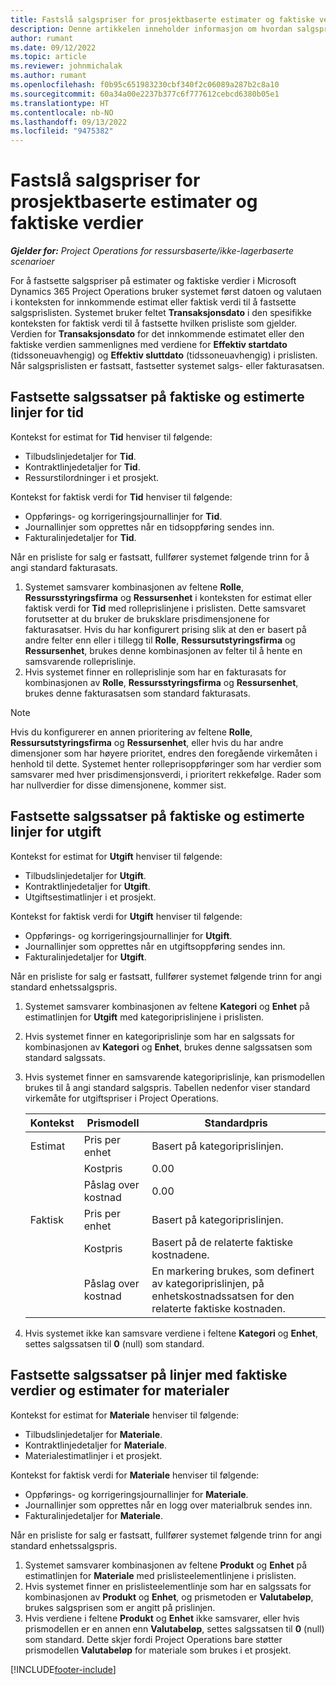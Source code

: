 ```yaml
---
title: Fastslå salgspriser for prosjektbaserte estimater og faktiske verdier
description: Denne artikkelen inneholder informasjon om hvordan salgspriser for prosjektbaserte estimater og faktiske verdier fastsettes.
author: rumant
ms.date: 09/12/2022
ms.topic: article
ms.reviewer: johnmichalak
ms.author: rumant
ms.openlocfilehash: f0b95c651983230cbf340f2c06089a287b2c8a10
ms.sourcegitcommit: 60a34a00e2237b377c6f777612cebcd6380b05e1
ms.translationtype: HT
ms.contentlocale: nb-NO
ms.lasthandoff: 09/13/2022
ms.locfileid: "9475382"
---
```

#  <a name="determine-sales-prices-for-project-based-estimates-and-actuals"></a>Fastslå salgspriser for prosjektbaserte estimater og faktiske verdier

_**Gjelder for:** Project Operations for ressursbaserte/ikke-lagerbaserte scenarioer_

For å fastsette salgspriser på estimater og faktiske verdier i Microsoft Dynamics 365 Project Operations bruker systemet først datoen og valutaen i konteksten for innkommende estimat eller faktisk verdi til å fastsette salgsprislisten. Systemet bruker feltet **Transaksjonsdato** i den spesifikke konteksten for faktisk verdi til å fastsette hvilken prisliste som gjelder. Verdien for **Transaksjonsdato** for det innkommende estimatet eller den faktiske verdien sammenlignes med verdiene for **Effektiv startdato** (tidssoneuavhengig) og **Effektiv sluttdato** (tidssoneuavhengig) i prislisten. Når salgsprislisten er fastsatt, fastsetter systemet salgs- eller fakturasatsen.

## <a name="determining-sales-rates-on-actual-and-estimate-lines-for-time"></a>Fastsette salgssatser på faktiske og estimerte linjer for tid

Kontekst for estimat for **Tid** henviser til følgende:

- Tilbudslinjedetaljer for **Tid**.
- Kontraktlinjedetaljer for **Tid**.
- Ressurstilordninger i et prosjekt.

Kontekst for faktisk verdi for **Tid** henviser til følgende:

- Oppførings- og korrigeringsjournallinjer for **Tid**.
- Journallinjer som opprettes når en tidsoppføring sendes inn.
- Fakturalinjedetaljer for **Tid**. 

Når en prisliste for salg er fastsatt, fullfører systemet følgende trinn for å angi standard fakturasats.

1. Systemet samsvarer kombinasjonen av feltene **Rolle**, **Ressursstyringsfirma** og **Ressursenhet** i konteksten for estimat eller faktisk verdi for **Tid** med rolleprislinjene i prislisten. Dette samsvaret forutsetter at du bruker de bruksklare prisdimensjonene for fakturasatser. Hvis du har konfigurert prising slik at den er basert på andre felter enn eller i tillegg til **Rolle**, **Ressursutstyringsfirma** og **Ressursenhet**, brukes denne kombinasjonen av felter til å hente en samsvarende rolleprislinje.
1. Hvis systemet finner en rolleprislinje som har en fakturasats for kombinasjonen av **Rolle**, **Ressursstyringsfirma** og **Ressursenhet**, brukes denne fakturasatsen som standard fakturasats.

> [!NOTE]
> Hvis du konfigurerer en annen prioritering av feltene **Rolle**, **Ressursutstyringsfirma** og **Ressursenhet**, eller hvis du har andre dimensjoner som har høyere prioritet, endres den foregående virkemåten i henhold til dette. Systemet henter rolleprisoppføringer som har verdier som samsvarer med hver prisdimensjonsverdi, i prioritert rekkefølge. Rader som har nullverdier for disse dimensjonene, kommer sist.

## <a name="determining-sales-rates-on-actual-and-estimate-lines-for-expense"></a>Fastsette salgssatser på faktiske og estimerte linjer for utgift

Kontekst for estimat for **Utgift** henviser til følgende:

- Tilbudslinjedetaljer for **Utgift**.
- Kontraktlinjedetaljer for **Utgift**.
- Utgiftsestimatlinjer i et prosjekt.

Kontekst for faktisk verdi for **Utgift** henviser til følgende:

- Oppførings- og korrigeringsjournallinjer for **Utgift**.
- Journallinjer som opprettes når en utgiftsoppføring sendes inn.
- Fakturalinjedetaljer for **Utgift**. 

Når en prisliste for salg er fastsatt, fullfører systemet følgende trinn for angi standard enhetssalgspris.

1. Systemet samsvarer kombinasjonen av feltene **Kategori** og **Enhet** på estimatlinjen for **Utgift** med kategoriprislinjene i prislisten.
1. Hvis systemet finner en kategoriprislinje som har en salgssats for kombinasjonen av **Kategori** og **Enhet**, brukes denne salgssatsen som standard salgssats.
1. Hvis systemet finner en samsvarende kategoriprislinje, kan prismodellen brukes til å angi standard salgspris. Tabellen nedenfor viser standard virkemåte for utgiftspriser i Project Operations.

    | Kontekst | Prismodell | Standardpris |
    | --- | --- | --- |
    | Estimat | Pris per enhet | Basert på kategoriprislinjen. |
    |        | Kostpris | 0.00 |
    |        | Påslag over kostnad | 0.00 |
    | Faktisk | Pris per enhet | Basert på kategoriprislinjen. |
    |        | Kostpris | Basert på de relaterte faktiske kostnadene. |
    |        | Påslag over kostnad | En markering brukes, som definert av kategoriprislinjen, på enhetskostnadssatsen for den relaterte faktiske kostnaden. |

1. Hvis systemet ikke kan samsvare verdiene i feltene **Kategori** og **Enhet**, settes salgssatsen til **0** (null) som standard.

## <a name="determining-sales-rates-on-actual-and-estimate-lines-for-material"></a>Fastsette salgssatser på linjer med faktiske verdier og estimater for materialer

Kontekst for estimat for **Materiale** henviser til følgende:

- Tilbudslinjedetaljer for **Materiale**.
- Kontraktlinjedetaljer for **Materiale**.
- Materialestimatlinjer i et prosjekt.

Kontekst for faktisk verdi for **Materiale** henviser til følgende:

- Oppførings- og korrigeringsjournallinjer for **Materiale**.
- Journallinjer som opprettes når en logg over materialbruk sendes inn.
- Fakturalinjedetaljer for **Materiale**. 

Når en prisliste for salg er fastsatt, fullfører systemet følgende trinn for angi standard enhetssalgspris.

1. Systemet samsvarer kombinasjonen av feltene **Produkt** og **Enhet** på estimatlinjen for **Materiale** med prislisteelementlinjene i prislisten.
1. Hvis systemet finner en prislisteelementlinje som har en salgssats for kombinasjonen av **Produkt** og **Enhet**, og prismetoden er **Valutabeløp**, brukes salgsprisen som er angitt på prislinjen. 
1. Hvis verdiene i feltene **Produkt** og **Enhet** ikke samsvarer, eller hvis prismodellen er en annen enn **Valutabeløp**, settes salgssatsen til **0** (null) som standard. Dette skjer fordi Project Operations bare støtter prismodellen **Valutabeløp** for materiale som brukes i et prosjekt.

[!INCLUDE[footer-include](../includes/footer-banner.md)]

